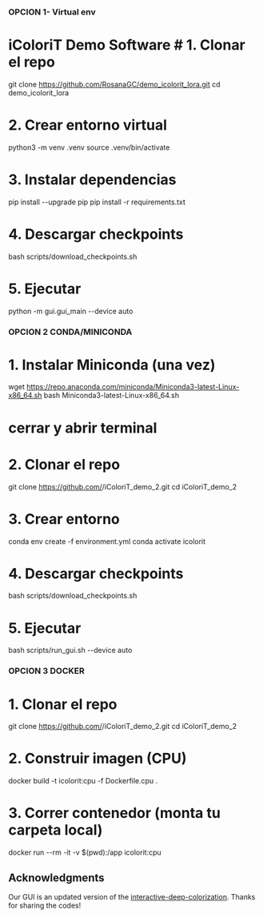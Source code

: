 
### OPCION 1- Virtual env

# iColoriT Demo Software # 1. Clonar el repo
git clone https://github.com/RosanaGC/demo_icolorit_lora.git
cd demo_icolorit_lora

# 2. Crear entorno virtual
python3 -m venv .venv
source .venv/bin/activate

# 3. Instalar dependencias
pip install --upgrade pip
pip install -r requirements.txt

# 4. Descargar checkpoints
bash scripts/download_checkpoints.sh

# 5. Ejecutar
python -m gui.gui_main --device auto


###  OPCION 2 CONDA/MINICONDA

# 1. Instalar Miniconda (una vez)
wget https://repo.anaconda.com/miniconda/Miniconda3-latest-Linux-x86_64.sh
bash Miniconda3-latest-Linux-x86_64.sh
# cerrar y abrir terminal

# 2. Clonar el repo
git clone https://github.com/<user>/iColoriT_demo_2.git
cd iColoriT_demo_2

# 3. Crear entorno
conda env create -f environment.yml
conda activate icolorit

# 4. Descargar checkpoints
bash scripts/download_checkpoints.sh

# 5. Ejecutar
bash scripts/run_gui.sh --device auto

### OPCION 3 DOCKER

# 1. Clonar el repo
git clone https://github.com/<user>/iColoriT_demo_2.git
cd iColoriT_demo_2

# 2. Construir imagen (CPU)
docker build -t icolorit:cpu -f Dockerfile.cpu .

# 3. Correr contenedor (monta tu carpeta local)
docker run --rm -it -v $(pwd):/app icolorit:cpu



## Acknowledgments

Our GUI is an updated version of the [interactive-deep-colorization](https://github.com/junyanz/interactive-deep-colorization).
Thanks for sharing the codes!
